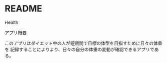 # README

Health

アプリ概要

このアプリはダイエット中の人が短期間で目標の体型を目指すために日々の体重を
記録することによりより、日々の自分の体重の変動が確認できるアプリである。



